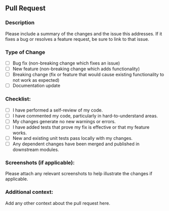 ## Pull Request

### Description
Please include a summary of the changes and the issue this addresses. If it fixes a bug or resolves a feature request, be sure to link to that issue.

### Type of Change
- [ ] Bug fix (non-breaking change which fixes an issue)
- [ ] New feature (non-breaking change which adds functionality)
- [ ] Breaking change (fix or feature that would cause existing functionality to not work as expected)
- [ ] Documentation update

### Checklist:
- [ ] I have performed a self-review of my code.
- [ ] I have commented my code, particularly in hard-to-understand areas.
- [ ] My changes generate no new warnings or errors.
- [ ] I have added tests that prove my fix is effective or that my feature works.
- [ ] New and existing unit tests pass locally with my changes.
- [ ] Any dependent changes have been merged and published in downstream modules.

### Screenshots (if applicable):
Please attach any relevant screenshots to help illustrate the changes if applicable.

### Additional context:
Add any other context about the pull request here.
